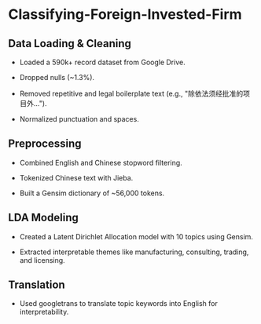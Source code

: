 # Classifying-Foreign-Invested-Firm

## Data Loading & Cleaning
- Loaded a 590k+ record dataset from Google Drive.

- Dropped nulls (~1.3%).

- Removed repetitive and legal boilerplate text (e.g., "除依法须经批准的项目外...").

 - Normalized punctuation and spaces.

## Preprocessing

- Combined English and Chinese stopword filtering.

- Tokenized Chinese text with Jieba.

- Built a Gensim dictionary of ~56,000 tokens.

## LDA Modeling

- Created a Latent Dirichlet Allocation model with 10 topics using Gensim.

- Extracted interpretable themes like manufacturing, consulting, trading, and licensing.

## Translation

- Used googletrans to translate topic keywords into English for interpretability.

